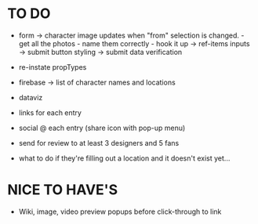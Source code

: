 # TO DO
* form 
	-> character image updates when "from" selection is changed.
		- get all the photos
		- name them correctly
		- hook it up
	-> ref-items inputs
	-> submit button styling
	-> submit data verification

* re-instate propTypes

* firebase
	-> list of character names and locations

* dataviz

* links for each entry

* social @ each entry (share icon with pop-up menu)

* send for review to at least 3 designers and 5 fans

* what to do if they're filling out a location and it doesn't exist yet...

# NICE TO HAVE'S
* Wiki, image, video preview popups before click-through to link